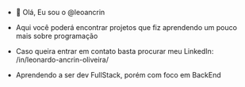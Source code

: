 - 👋 Olá, Eu sou o @leoancrin
- Aqui você poderá encontrar projetos que fiz aprendendo um pouco mais sobre programação
- Caso queira entrar em contato basta procurar meu LinkedIn: /in/leonardo-ancrin-oliveira/

- Aprendendo a ser dev FullStack, porém com foco em BackEnd

<!---
leoancrin/leoancrin is a ✨ special ✨ repository because its `README.md` (this file) appears on your GitHub profile.
You can click the Preview link to take a look at your changes.
--->
